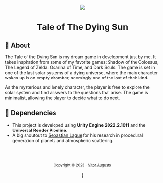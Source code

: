 
<p align="center">
  <img src="https://user-images.githubusercontent.com/31808534/236725785-01ad586a-a342-480b-9ed1-c466226cc406.png"/> <br>
</p>
<h1 align="center">Tale of The Dying Sun</h1>

## 🌠 About
The Tale of the Dying Sun is my dream game in development just by me. It takes inspiration from some of my favorite games: Shadow of the Colossus, The Legend of Zelda: Ocarina of Time, and Dark Souls. The game is set in one of the last solar systems of a dying universe, where the main character wakes up in an empty chamber, seemingly one of the last of their kind.

As the mysterious and lonely character, the player is free to explore the solar system and find answers to the questions that arise. The game is minimalist, allowing the player to decide what to do next.

## 📄 Dependencies
- This project is developed using <b>Unity Engine 2022.2.10f1</b> and the <b>Universal Render Pipeline</b>.
- A big shoutout to <a href="https://www.youtube.com/@SebastianLague">Sebastian Lague</sub></a> for his research in procedural generation of planets and atmospheric scattering.

<div align="center">
  <br/>
  <br/>
  <br/>
    <div>
      <sub>Copyright © 2023 - <a href="https://twitter.com/Talesun3">Vitor Augusto</sub></a>
    </div>
    <br/>
    🌌
</div>
